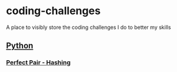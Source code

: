 # coding-challenges
A place to visibly store the coding challenges I do to better my skills

## [Python](python)
### [Perfect Pair - Hashing](python/perfect-pair-hashing.py)
